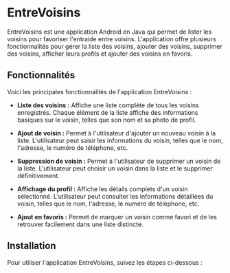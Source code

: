 # EntreVoisins

EntreVoisins est une application Android en Java qui permet de lister les voisins pour favoriser l'entraide entre voisins. L'application offre plusieurs fonctionnalités pour gérer la liste des voisins, ajouter des voisins, supprimer des voisins, afficher leurs profils et ajouter des voisins en favoris.


## Fonctionnalités
Voici les principales fonctionnalités de l'application EntreVoisins :

- **Liste des voisins :** Affiche une liste complète de tous les voisins enregistrés. Chaque élément de la liste affiche des informations basiques sur le voisin, telles que son nom et sa photo de profil.

- **Ajout de voisin :** Permet à l'utilisateur d'ajouter un nouveau voisin à la liste. L'utilisateur peut saisir les informations du voisin, telles que le nom, l'adresse, le numéro de téléphone, etc.

- **Suppression de voisin :** Permet à l'utilisateur de supprimer un voisin de la liste. L'utilisateur peut choisir un voisin dans la liste et le supprimer définitivement.

- **Affichage du profil :** Affiche les détails complets d'un voisin sélectionné. L'utilisateur peut consulter les informations détaillées du voisin, telles que le nom, l'adresse, le numéro de téléphone, etc.

- **Ajout en favoris :** Permet de marquer un voisin comme favori et de les retrouver facilement dans une liste distincte.


## Installation
Pour utiliser l'application EntreVoisins, suivez les étapes ci-dessous :
